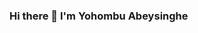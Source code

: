 ### Hi there 👋 I'm Yohombu Abeysinghe

<!--
**Yohombu/Yohombu** is a ✨ _special_ ✨ repository because its `README.md` (this file) appears on your GitHub profile.

![](https://komarev.com/ghpvc/?username=Yohombu)
